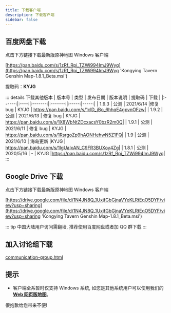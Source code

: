 ```yaml
---
title: 下载客户端
description: 下载客户端
sidebar: false
---
```


## 百度网盘下载

点击下方链接下载最新版原神地图 Windows 客户端

[https://pan.baidu.com/s/1zRf_Rpi_TZWi994ImJ9Wyg](https://pan.baidu.com/s/1zRf_Rpi_TZWi994ImJ9Wyg 'Kongying Tavern Genshin Map-1.8.1_Beta.msi')

提取码：**KYJG**

::: details 下载其他版本
| 版本号 | 类型 | 发布日期 | 版本说明 | 提取码 | 下载 |
|:------:|:----:|:-------:|:-------:|:-----:|-----:|
| 1.9.3 | 公测 | 2021/6/14 |修复 bug | KYJG | <https://pan.baidu.com/s/1clD_jBo_6hhqE4gpvnOFzw>|
| 1.9.2 | 公测 | 2021/6/13 | 修复 bug | KYJG | <https://pan.baidu.com/s/1X8WbNtZDcxacsY0bzR2m0Q>|
| 1.9.1 | 公测 | 2021/6/11 | 修复 bug | KYJG | <https://pan.baidu.com/s/1RsrgoZp9hAONHehwN5Z1FQ>|
| 1.9 | 公测 | 2021/6/10 | 海岛更新 |KYJG | <https://pan.baidu.com/s/1IgUaIxAN_C9FR3BUXoy4Zg>|
| 1.8.1 | 公测 | 2020/5/16 | - | KYJG |<https://pan.baidu.com/s/1zRf_Rpi_TZWi994ImJ9Wyg>|
:::

## Google Drive 下载

点击下方链接下载最新版原神地图 Windows 客户端

[https://drive.google.com/file/d/1N4JN8Q_1UxjfGbGjnaVYeKLRtEqO5DYF/view?usp=sharing](https://drive.google.com/file/d/1N4JN8Q_1UxjfGbGjnaVYeKLRtEqO5DYF/view?usp=sharing 'Kongying Tavern Genshin Map-1.8.1_Beta.msi')

::: tip
中国大陆用户访问需翻墙, 推荐使用百度网盘或者加 QQ 群下载
:::

## 加入讨论组下载

[communication-group.html](./communication-group.md '点击加入讨论组')

## 提示

- 客户端全系暂时仅支持 Windows 系统, 如您是其他系统用户可以使用我们的[**Web 网页版地图**](https://yuanshen.site/index.html '原神地图')。

很抱歉给您带来不便!
